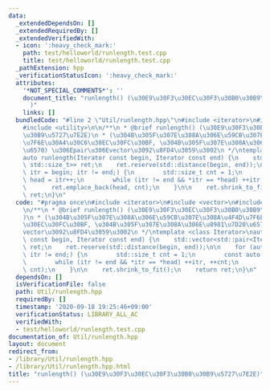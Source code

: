 ```yaml
---
data:
  _extendedDependsOn: []
  _extendedRequiredBy: []
  _extendedVerifiedWith:
  - icon: ':heavy_check_mark:'
    path: test/helloworld/runlength.test.cpp
    title: test/helloworld/runlength.test.cpp
  _pathExtension: hpp
  _verificationStatusIcon: ':heavy_check_mark:'
  attributes:
    '*NOT_SPECIAL_COMMENTS*': ''
    document_title: "runlength() (\u30E9\u30F3\u30EC\u30F3\u30B0\u30B9\u5727\u7E2E\
      )"
    links: []
  bundledCode: "#line 2 \"Util/runlength.hpp\"\n#include <iterator>\n#include <vector>\n\
    #include <utility>\n\n/**\n * @brief runlength() (\u30E9\u30F3\u30EC\u30F3\u30B0\
    \u30B9\u5727\u7E2E)\n * (\u304B\u305F\u307E\u308A\u306E\u59CB\u307E\u308A\u4F4D\
    \u7F6E\u30A4\u30C6\u30EC\u30FC\u30BF, \u304B\u305F\u307E\u308A\u306E\u8981\u7D20\
    \u6570) \u306Epair\u306Evector\u3092\u8FD4\u3059\u3002\n */\ntemplate <class Iterator>\n\
    auto runlength(Iterator const begin, Iterator const end) {\n    std::vector<std::pair<Iterator,\
    \ std::size_t>> ret;\n    ret.reserve(std::distance(begin, end));\n\n    for (auto\
    \ itr = begin; itr != end;) {\n        std::size_t cnt = 1;\n        const auto\
    \ head = itr++;\n        while (itr != end && *itr == *head) ++itr, ++cnt;\n \
    \       ret.emplace_back(head, cnt);\n    }\n\n    ret.shrink_to_fit();\n    return\
    \ ret;\n}\n"
  code: "#pragma once\n#include <iterator>\n#include <vector>\n#include <utility>\n\
    \n/**\n * @brief runlength() (\u30E9\u30F3\u30EC\u30F3\u30B0\u30B9\u5727\u7E2E\
    )\n * (\u304B\u305F\u307E\u308A\u306E\u59CB\u307E\u308A\u4F4D\u7F6E\u30A4\u30C6\
    \u30EC\u30FC\u30BF, \u304B\u305F\u307E\u308A\u306E\u8981\u7D20\u6570) \u306Epair\u306E\
    vector\u3092\u8FD4\u3059\u3002\n */\ntemplate <class Iterator>\nauto runlength(Iterator\
    \ const begin, Iterator const end) {\n    std::vector<std::pair<Iterator, std::size_t>>\
    \ ret;\n    ret.reserve(std::distance(begin, end));\n\n    for (auto itr = begin;\
    \ itr != end;) {\n        std::size_t cnt = 1;\n        const auto head = itr++;\n\
    \        while (itr != end && *itr == *head) ++itr, ++cnt;\n        ret.emplace_back(head,\
    \ cnt);\n    }\n\n    ret.shrink_to_fit();\n    return ret;\n}\n"
  dependsOn: []
  isVerificationFile: false
  path: Util/runlength.hpp
  requiredBy: []
  timestamp: '2020-09-18 19:25:46+09:00'
  verificationStatus: LIBRARY_ALL_AC
  verifiedWith:
  - test/helloworld/runlength.test.cpp
documentation_of: Util/runlength.hpp
layout: document
redirect_from:
- /library/Util/runlength.hpp
- /library/Util/runlength.hpp.html
title: "runlength() (\u30E9\u30F3\u30EC\u30F3\u30B0\u30B9\u5727\u7E2E)"
---
```

